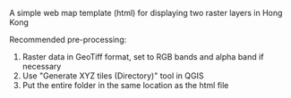 A simple web map template (html) for displaying two raster layers in Hong Kong

Recommended pre-processing: 
1. Raster data in GeoTiff format, set to RGB bands and alpha band if necessary
2. Use "Generate XYZ tiles (Directory)" tool in QGIS
3. Put the entire folder in the same location as the html file
